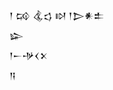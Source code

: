 <div class='block'>
<div class='line'>𒁹 𒄘 𒆬𒌓 𒊭 𒁹𒆕𒀭𒉺</div>
<div class='line'>𒇽</div>
<div class='line'>𒁹𒀸𒋩𒌋𒉽</div>
<div class='line'>𒀀</div>
</div>